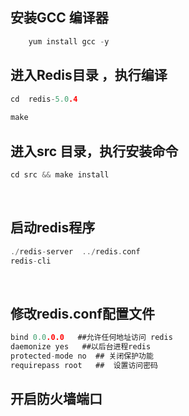 ## 安装GCC 编译器

```c
	yum install gcc -y
```



## 进入Redis目录 ，执行编译

```c
cd  redis-5.0.4
    
make
```



## 进入src 目录，执行安装命令

```c
cd src && make install
```

​	

## 启动redis程序

```c
./redis-server  ../redis.conf
redis-cli
```

​	

## 修改redis.conf配置文件

```c
bind 0.0.0.0   ##允许任何地址访问 redis
daemonize yes   ##以后台进程redis    
protected-mode no  ## 关闭保护功能
requirepass root   ##  设置访问密码
```



## 开启防火墙端口



